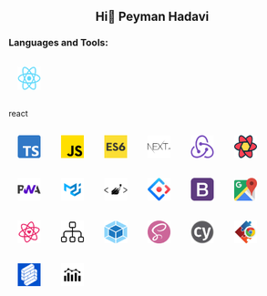 ## <p align="center">Hi👋 Peyman Hadavi</p>

<h3 align="left">Languages and Tools:</h3>
<p align="left"> 
 <div><img style="margin:16px" src="./icons/react.png" alt="react" width="40" height="40"/><p>react</p></div>
 <img style="margin:16px" src="./icons/Ts.png" alt="Ts" width="40" height="40"/>
 <img style="margin:16px" src="./icons/Js.png" alt="Js" width="40" height="40"/>
 <img style="margin:16px" src="./icons/Es6.png" alt="Es6" width="40" height="40"/>
 <img style="margin:16px" src="./icons/NextJs.png" alt="NextJs" width="40" height="40"/>
 <img style="margin:16px" src="./icons/Redux.png" alt="Redux" width="40" height="40"/>
 <img style="margin:16px" src="./icons/ReactQuery.png" alt="ReactQuery" width="40" height="40"/>
 <img style="margin:16px" src="./icons/Pwa.png" alt="Pwa" width="40" height="40"/>
 <img style="margin:16px" src="./icons/Mui.png" alt="Mui" width="40" height="40"/>
 <img style="margin:16px" src="./icons/StComponent.png" alt="style-components" width="40" height="40"/>
 <img style="margin:16px" src="./icons/antd.png" alt="antd" width="40" height="40"/>
 <img style="margin:16px" src="./icons/BootStrap.png" alt="BootStrap" width="40" height="40"/>
 <img style="margin:16px" src="./icons/googleMap.png" alt="googleMap" width="40" height="40"/>
 <img style="margin:16px" src="./icons/React-intl.png" alt="React-intl" width="40" height="40"/>
 <img style="margin:16px" src="./icons/Sitemap.png" alt="Sitemap" width="40" height="40"/>
 <img style="margin:16px" src="./icons/Webpack.png" alt="Webpack" width="40" height="40"/>
 <img style="margin:16px" src="./icons/Sass.png" alt="Sass" width="40" height="40"/>
 <img style="margin:16px" src="./icons/Cypress.png" alt="Cypress" width="40" height="40"/>
 <img style="margin:16px" src="./icons/Chrome-Extension.png" alt="Chrome-Extension" width="40" height="40"/>
 <img style="margin:16px" src="./icons/formik.png" alt="formik" width="40" height="40"/>
 <img style="margin:16px" src="./icons/charts.png" alt="charts" width="40" height="40"/>
</p>

<!--
**peymanhc/peymanhc** is a ✨ _special_ ✨ repository because its `README.md` (this file) appears on your GitHub profile.

Here are some ideas to get you started:

- 🔭 I’m currently working on ...
- 🌱 I’m currently learning ...
- 👯 I’m looking to collaborate on ...
- 🤔 I’m looking for help with ...
- 💬 Ask me about ...
- 📫 How to reach me: ...
- 😄 Pronouns: ...
- ⚡ Fun fact: ...
  -->
